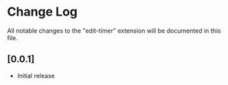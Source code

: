 # Change Log

All notable changes to the "edit-timer" extension will be documented in this file.

## [0.0.1]

- Initial release
